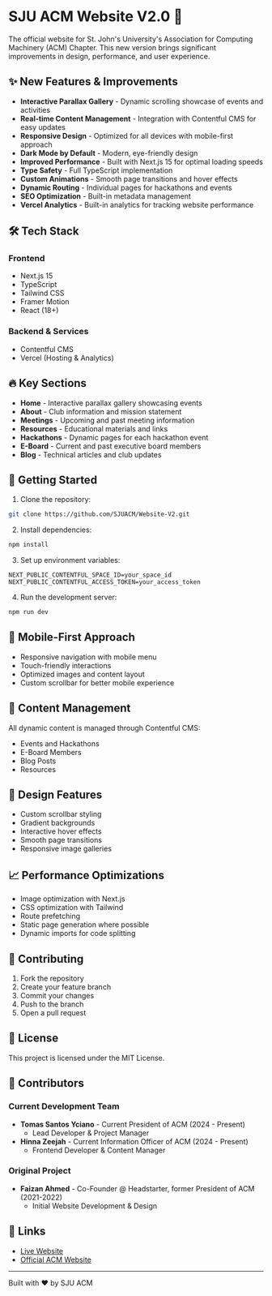 # SJU ACM Website V2.0 🚀

The official website for St. John's University's Association for Computing Machinery (ACM) Chapter. This new version brings significant improvements in design, performance, and user experience.

## ✨ New Features & Improvements

- **Interactive Parallax Gallery** - Dynamic scrolling showcase of events and activities
- **Real-time Content Management** - Integration with Contentful CMS for easy updates
- **Responsive Design** - Optimized for all devices with mobile-first approach
- **Dark Mode by Default** - Modern, eye-friendly design
- **Improved Performance** - Built with Next.js 15 for optimal loading speeds
- **Type Safety** - Full TypeScript implementation
- **Custom Animations** - Smooth page transitions and hover effects
- **Dynamic Routing** - Individual pages for hackathons and events
- **SEO Optimization** - Built-in metadata management
- **Vercel Analytics** - Built-in analytics for tracking website performance

## 🛠️ Tech Stack

### Frontend
- Next.js 15
- TypeScript
- Tailwind CSS
- Framer Motion
- React (18+)

### Backend & Services
- Contentful CMS
- Vercel (Hosting & Analytics)

## 🔥 Key Sections

- **Home** - Interactive parallax gallery showcasing events
- **About** - Club information and mission statement
- **Meetings** - Upcoming and past meeting information
- **Resources** - Educational materials and links
- **Hackathons** - Dynamic pages for each hackathon event
- **E-Board** - Current and past executive board members
- **Blog** - Technical articles and club updates

## 🚀 Getting Started

1. Clone the repository:
```bash
git clone https://github.com/SJUACM/Website-V2.git
```

2. Install dependencies:
```bash
npm install
```

3. Set up environment variables:
```env
NEXT_PUBLIC_CONTENTFUL_SPACE_ID=your_space_id
NEXT_PUBLIC_CONTENTFUL_ACCESS_TOKEN=your_access_token
```

4. Run the development server:
```bash
npm run dev
```

## 📱 Mobile-First Approach

- Responsive navigation with mobile menu
- Touch-friendly interactions
- Optimized images and content layout
- Custom scrollbar for better mobile experience

## 🔄 Content Management

All dynamic content is managed through Contentful CMS:
- Events and Hackathons
- E-Board Members
- Blog Posts
- Resources

## 🎨 Design Features

- Custom scrollbar styling
- Gradient backgrounds
- Interactive hover effects
- Smooth page transitions
- Responsive image galleries

## 📈 Performance Optimizations

- Image optimization with Next.js
- CSS optimization with Tailwind
- Route prefetching
- Static page generation where possible
- Dynamic imports for code splitting

## 🤝 Contributing

1. Fork the repository
2. Create your feature branch
3. Commit your changes
4. Push to the branch
5. Open a pull request

## 📝 License

This project is licensed under the MIT License.

## 👥 Contributors

### Current Development Team
- **Tomas Santos Yciano** - Current President of ACM (2024 - Present)
  - Lead Developer & Project Manager
- **Hinna Zeejah** - Current Information Officer of ACM (2024 - Present)
  - Frontend Developer & Content Manager

### Original Project
- **Faizan Ahmed** - Co-Founder @ Headstarter, former President of ACM (2021-2022)
  - Initial Website Development & Design

## 🔗 Links

- [Live Website](https://sjuacm.org)
- [Official ACM Website](https://www.acm.org)

---
Built with ❤️ by SJU ACM
